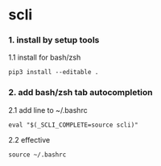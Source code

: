 # scli

### 1. install by setup tools
1.1 install for bash/zsh
```shell
pip3 install --editable .
```
### 2. add bash/zsh tab autocompletion
2.1 add line to ~/.bashrc 

```shell
eval "$(_SCLI_COMPLETE=source scli)"
```
2.2 effective
```shell
source ~/.bashrc
```

